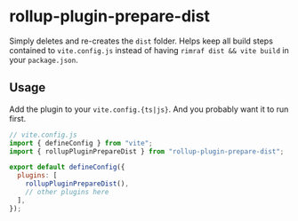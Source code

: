 # rollup-plugin-prepare-dist

Simply deletes and re-creates the `dist` folder. Helps keep all build steps contained to `vite.config.js` instead of having `rimraf dist && vite build` in your `package.json`.

## Usage

Add the plugin to your `vite.config.{ts|js}`. And you probably want it to run first.

```js
// vite.config.js
import { defineConfig } from "vite";
import { rollupPluginPrepareDist } from "rollup-plugin-prepare-dist";

export default defineConfig({
  plugins: [
    rollupPluginPrepareDist(),
    // other plugins here
  ],
});
```
